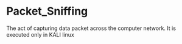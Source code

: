 # Packet_Sniffing
The act of capturing data packet across the computer network.
It is executed only in KALI linux
